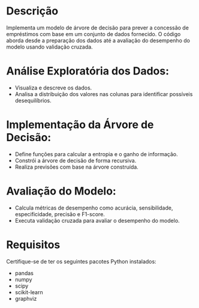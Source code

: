 # Descrição
Implementa um modelo de árvore de decisão para prever a concessão de empréstimos com base em um conjunto de dados fornecido. O código aborda desde a preparação dos dados até a avaliação do desempenho do modelo usando validação cruzada.

# Análise Exploratória dos Dados:

- Visualiza e descreve os dados.
- Analisa a distribuição dos valores nas colunas para identificar possíveis desequilíbrios.

# Implementação da Árvore de Decisão:

- Define funções para calcular a entropia e o ganho de informação.
- Constrói a árvore de decisão de forma recursiva.
- Realiza previsões com base na árvore construída.

# Avaliação do Modelo:

- Calcula métricas de desempenho como acurácia, sensibilidade, especificidade, precisão e F1-score.
- Executa validação cruzada para avaliar o desempenho do modelo.

# Requisitos
Certifique-se de ter os seguintes pacotes Python instalados:

- pandas
- numpy
- scipy
- scikit-learn
- graphviz

